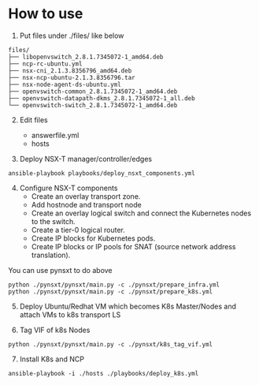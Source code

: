 
# How to use

1. Put files under ./files/ like below

```
files/
├── libopenvswitch_2.8.1.7345072-1_amd64.deb
├── ncp-rc-ubuntu.yml
├── nsx-cni_2.1.3.8356796_amd64.deb
├── nsx-ncp-ubuntu-2.1.3.8356796.tar
├── nsx-node-agent-ds-ubuntu.yml
├── openvswitch-common_2.8.1.7345072-1_amd64.deb
├── openvswitch-datapath-dkms_2.8.1.7345072-1_all.deb
└── openvswitch-switch_2.8.1.7345072-1_amd64.deb
```

2. Edit files
    - answerfile.yml
    - hosts

3. Deploy NSX-T manager/controller/edges

```
ansible-playbook playbooks/deploy_nsxt_components.yml
```

4. Configure NSX-T components
   - Create an overlay transport zone.
   - Add hostnode and transport node   
   - Create an overlay logical switch and connect the Kubernetes nodes to the switch.
   - Create a tier-0 logical router.
   - Create IP blocks for Kubernetes pods.
   - Create IP blocks or IP pools for SNAT (source network address translation).

You can use pynsxt to do above

```
python ./pynsxt/pynsxt/main.py -c ./pynsxt/prepare_infra.yml
python ./pynsxt/pynsxt/main.py -c ./pynsxt/prepare_k8s.yml
```

5. Deploy Ubuntu/Redhat VM which becomes K8s Master/Nodes and attach VMs to k8s transport LS

6. Tag VIF of k8s Nodes

```
python ./pynsxt/pynsxt/main.py -c ./pynsxt/k8s_tag_vif.yml
```

7. Install K8s and NCP

```
ansible-playbook -i ./hosts ./playbooks/deploy_k8s.yml
```